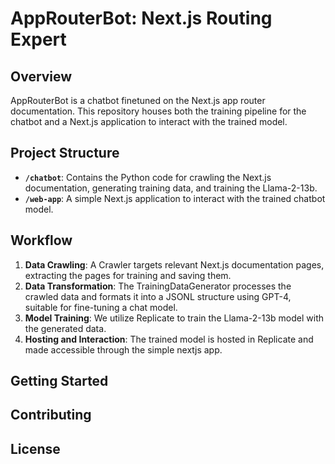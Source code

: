 # AppRouterBot: Next.js Routing Expert

## Overview
AppRouterBot is a chatbot finetuned on the Next.js app router documentation. This repository houses both the training pipeline for the chatbot and a Next.js application to interact with the trained model.

## Project Structure
- **`/chatbot`**: Contains the Python code for crawling the Next.js documentation, generating training data, and training the Llama-2-13b.
- **`/web-app`**: A simple Next.js application to interact with the trained chatbot model.

## Workflow
1. **Data Crawling**: A Crawler targets relevant Next.js documentation pages, extracting the pages for training and saving them.
2. **Data Transformation**: The TrainingDataGenerator processes the crawled data and formats it into a JSONL structure using GPT-4, suitable for fine-tuning a chat model.
3. **Model Training**: We utilize Replicate to train the Llama-2-13b model with the generated data.
4. **Hosting and Interaction**: The trained model is hosted in Replicate and made accessible through the simple nextjs app.

## Getting Started

## Contributing

## License
